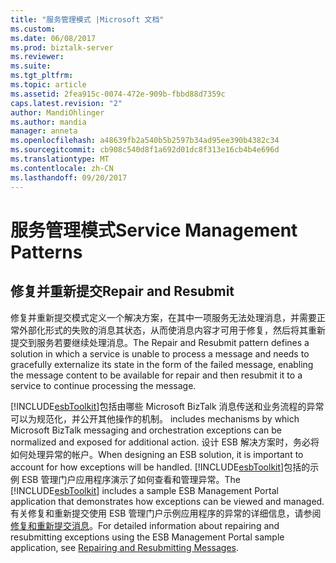 ```yaml
---
title: "服务管理模式 |Microsoft 文档"
ms.custom: 
ms.date: 06/08/2017
ms.prod: biztalk-server
ms.reviewer: 
ms.suite: 
ms.tgt_pltfrm: 
ms.topic: article
ms.assetid: 2fea915c-0074-472e-909b-fbbd88d7359c
caps.latest.revision: "2"
author: MandiOhlinger
ms.author: mandia
manager: anneta
ms.openlocfilehash: a48639fb2a540b5b2597b34ad95ee390b4382c34
ms.sourcegitcommit: cb908c540d8f1a692d01dc8f313e16cb4b4e696d
ms.translationtype: MT
ms.contentlocale: zh-CN
ms.lasthandoff: 09/20/2017
---
```

# <a name="service-management-patterns"></a><span data-ttu-id="09ab6-102">服务管理模式</span><span class="sxs-lookup"><span data-stu-id="09ab6-102">Service Management Patterns</span></span>
## <a name="repair-and-resubmit"></a><span data-ttu-id="09ab6-103">修复并重新提交</span><span class="sxs-lookup"><span data-stu-id="09ab6-103">Repair and Resubmit</span></span>  
 <span data-ttu-id="09ab6-104">修复并重新提交模式定义一个解决方案，在其中一项服务无法处理消息，并需要正常外部化形式的失败的消息其状态，从而使消息内容才可用于修复，然后将其重新提交到服务若要继续处理消息。</span><span class="sxs-lookup"><span data-stu-id="09ab6-104">The Repair and Resubmit pattern defines a solution in which a service is unable to process a message and needs to gracefully externalize its state in the form of the failed message, enabling the message content to be available for repair and then resubmit it to a service to continue processing the message.</span></span>  
  
 [!INCLUDE[esbToolkit](../includes/esbtoolkit-md.md)]<span data-ttu-id="09ab6-105">包括由哪些 Microsoft BizTalk 消息传送和业务流程的异常可以为规范化，并公开其他操作的机制。</span><span class="sxs-lookup"><span data-stu-id="09ab6-105"> includes mechanisms by which Microsoft BizTalk messaging and orchestration exceptions can be normalized and exposed for additional action.</span></span> <span data-ttu-id="09ab6-106">设计 ESB 解决方案时，务必将如何处理异常的帐户。</span><span class="sxs-lookup"><span data-stu-id="09ab6-106">When designing an ESB solution, it is important to account for how exceptions will be handled.</span></span> <span data-ttu-id="09ab6-107">[!INCLUDE[esbToolkit](../includes/esbtoolkit-md.md)]包括的示例 ESB 管理门户应用程序演示了如何查看和管理异常。</span><span class="sxs-lookup"><span data-stu-id="09ab6-107">The [!INCLUDE[esbToolkit](../includes/esbtoolkit-md.md)] includes a sample ESB Management Portal application that demonstrates how exceptions can be viewed and managed.</span></span> <span data-ttu-id="09ab6-108">有关修复和重新提交使用 ESB 管理门户示例应用程序的异常的详细信息，请参阅[修复和重新提交消息](../esb-toolkit/repairing-and-resubmitting-messages.md)。</span><span class="sxs-lookup"><span data-stu-id="09ab6-108">For detailed information about repairing and resubmitting exceptions using the ESB Management Portal sample application, see [Repairing and Resubmitting Messages](../esb-toolkit/repairing-and-resubmitting-messages.md).</span></span>